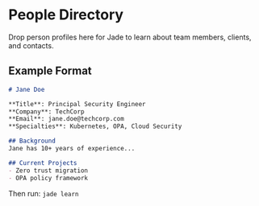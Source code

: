 # People Directory

Drop person profiles here for Jade to learn about team members, clients, and contacts.

## Example Format

```markdown
# Jane Doe

**Title**: Principal Security Engineer
**Company**: TechCorp
**Email**: jane.doe@techcorp.com
**Specialties**: Kubernetes, OPA, Cloud Security

## Background
Jane has 10+ years of experience...

## Current Projects
- Zero trust migration
- OPA policy framework
```

Then run: `jade learn`
